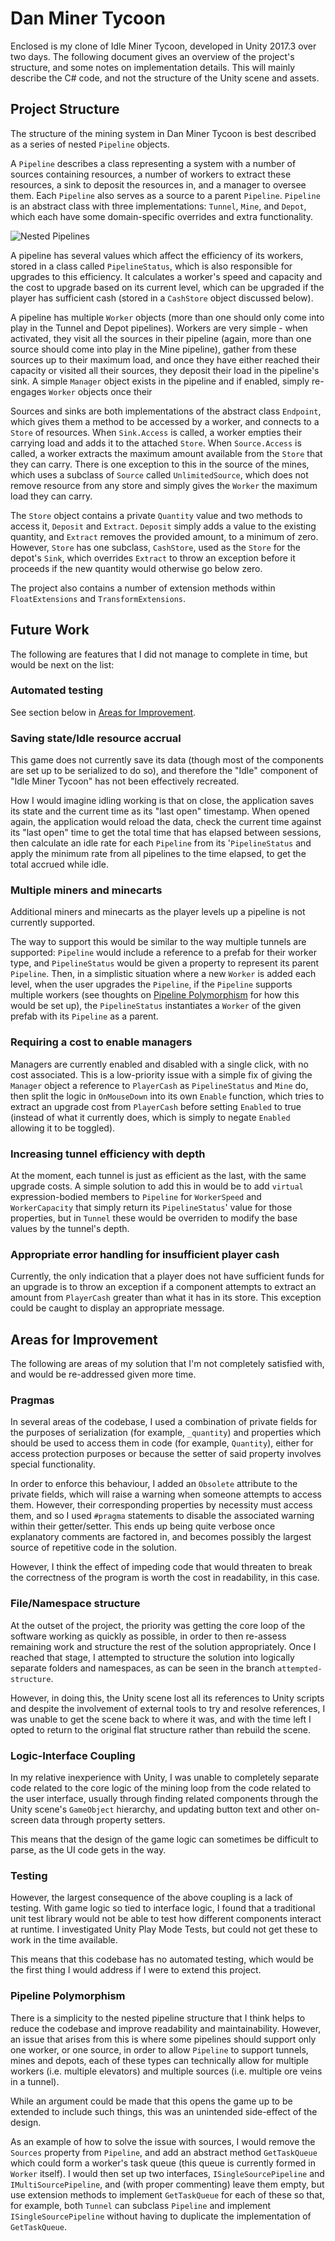 # Dan Miner Tycoon

Enclosed is my clone of Idle Miner Tycoon, developed in Unity 2017.3 over two days. The following document gives an overview of the project's structure, and some notes on implementation details. This will mainly describe the C# code, and not the structure of the Unity scene and assets.

## Project Structure

The structure of the mining system in Dan Miner Tycoon is best described as a series of nested `Pipeline` objects.

A `Pipeline` describes a class representing a system with a number of sources containing resources, a number of workers to extract these resources, a sink to deposit the resources in, and a manager to oversee them. Each `Pipeline` also serves as a source to a parent `Pipeline`. `Pipeline` is an abstract class with three implementations: `Tunnel`, `Mine`, and `Depot`, which each have some domain-specific overrides and extra functionality.

![Nested Pipelines](nested_pipelines.png)

A pipeline has several values which affect the efficiency of its workers, stored in a class called `PipelineStatus`, which is also responsible for upgrades to this efficiency. It calculates a worker's speed and capacity and the cost to upgrade based on its current level, which can be upgraded if the player has sufficient cash (stored in a `CashStore` object discussed below).

A pipeline has multiple `Worker` objects (more than one should only come into play in the Tunnel and Depot pipelines). Workers are very simple - when activated, they visit all the sources in their pipeline (again, more than one source should come into play in the Mine pipeline), gather from these sources up to their maximum load, and once they have either reached their capacity or visited all their sources, they deposit their load in the pipeline's sink. A simple `Manager` object exists in the pipeline and if enabled, simply re-engages `Worker` objects once their

Sources and sinks are both implementations of the abstract class `Endpoint`, which gives them a method to be accessed by a worker, and connects to a `Store` of resources. When `Sink.Access` is called, a worker empties their carrying load and adds it to the attached `Store`. When `Source.Access` is called, a worker extracts the maximum amount available from the `Store` that they can carry. There is one exception to this in the source of the mines, which uses a subclass of `Source` called `UnlimitedSource`, which does not remove resource from any store and simply gives the `Worker` the maximum load they can carry.

The `Store` object contains a private `Quantity` value and two methods to access it, `Deposit` and `Extract`. `Deposit` simply adds a value to the existing quantity, and `Extract` removes the provided amount, to a minimum of zero. However, `Store` has one subclass, `CashStore`, used as the `Store` for the depot's `Sink`, which overrides `Extract` to throw an exception before it proceeds if the new quantity would otherwise go below zero.

The project also contains a number of extension methods within `FloatExtensions` and `TransformExtensions`.

## Future Work

The following are features that I did not manage to complete in time, but would be next on the list:

### Automated testing

See section below in [Areas for Improvement](#Areas-for-Improvement).

### Saving state/Idle resource accrual

This game does not currently save its data (though most of the components are set up to be serialized to do so), and therefore the "Idle" component of "Idle Miner Tycoon" has not been effectively recreated.

How I would imagine idling working is that on close, the application saves its state and the current time as its "last open" timestamp. When opened again, the application would reload the data, check the current time against its "last open" time to get the total time that has elapsed between sessions, then calculate an idle rate for each `Pipeline` from its '`PipelineStatus` and apply the minimum rate from all pipelines to the time elapsed, to get the total accrued while idle.

### Multiple miners and minecarts

Additional miners and minecarts as the player levels up a pipeline is not currently supported.

The way to support this would be similar to the way multiple tunnels are supported: `Pipeline` would include a reference to a prefab for their worker type, and `PipelineStatus` would be given a property to represent its parent `Pipeline`. Then, in a simplistic situation where a new `Worker` is added each level, when the user upgrades the `Pipeline`, if the `Pipeline` supports multiple workers (see thoughts on [Pipeline Polymorphism](#Pipeline-Polymorphism) for how this would be set up), the `PipelineStatus` instantiates a `Worker` of the given prefab with its `Pipeline` as a parent.

### Requiring a cost to enable managers

Managers are currently enabled and disabled with a single click, with no cost associated. This is a low-priority issue with a simple fix of giving the `Manager` object a reference to `PlayerCash` as `PipelineStatus` and `Mine` do, then split the logic in `OnMouseDown` into its own `Enable` function, which tries to extract an upgrade cost from `PlayerCash` before setting `Enabled` to true (instead of what it currently does, which is simply to negate `Enabled` allowing it to be toggled).

### Increasing tunnel efficiency with depth

At the moment, each tunnel is just as efficient as the last, with the same upgrade costs. A simple solution to add this in would be to add `virtual` expression-bodied members to `Pipeline` for `WorkerSpeed` and `WorkerCapacity` that simply return its `PipelineStatus`' value for those properties, but in `Tunnel` these would be overriden to modify the base values by the tunnel's depth.

### Appropriate error handling for insufficient player cash

Currently, the only indication that a player does not have sufficient funds for an upgrade is to throw an exception if a component attempts to extract an amount from `PlayerCash` greater than what it has in its store. This exception could be caught to display an appropriate message.

## Areas for Improvement

The following are areas of my solution that I'm not completely satisfied with, and would be re-addressed given more time.

### Pragmas

In several areas of the codebase, I used a combination of private fields for the purposes of serialization (for example, `_quantity`) and properties which should be used to access them in code (for example, `Quantity`), either for access protection purposes or because the setter of said property involves special functionality.

In order to enforce this behaviour, I added an `Obsolete` attribute to the private fields, which will raise a warning when someone attempts to access them. However, their corresponding properties by necessity must access them, and so I used `#pragma` statements to disable the associated warning within their getter/setter. This ends up being quite verbose once explanatory comments are factored in, and becomes possibly the largest source of repetitive code in the solution.

However, I think the effect of impeding code that would threaten to break the correctness of the program is worth the cost in readability, in this case.

### File/Namespace structure

At the outset of the project, the priority was getting the core loop of the software working as quickly as possible, in order to then re-assess remaining work and structure the rest of the solution appropriately. Once I reached that stage, I attempted to structure the solution into logically separate folders and namespaces, as can be seen in the branch `attempted-structure`.

However, in doing this, the Unity scene lost all its references to Unity scripts and despite the involvement of external tools to try and resolve references, I was unable to get the scene back to where it was, and with the time left I opted to return to the original flat structure rather than rebuild the scene.

### Logic-Interface Coupling

In my relative inexperience with Unity, I was unable to completely separate code related to the core logic of the mining loop from the code related to the user interface, usually through finding related components through the Unity scene's `GameObject` hierarchy, and updating button text and other on-screen data through property setters.

This means that the design of the game logic can sometimes be difficult to parse, as the UI code gets in the way.

### Testing

However, the largest consequence of the above coupling is a lack of testing. With game logic so tied to interface logic, I found that a traditional unit test library would not be able to test how different components interact at runtime. I investigated Unity Play Mode Tests, but could not get these to work in the time available.

This means that this codebase has no automated testing, which would be the first thing I would address if I were to extend this project.

### Pipeline Polymorphism

There is a simplicity to the nested pipeline structure that I think helps to reduce the codebase and improve readability and maintainability. However, an issue that arises from this is where some pipelines should support only one worker, or one source, in order to allow `Pipeline` to support tunnels, mines and depots, each of these types can technically allow for multiple workers (i.e. multiple elevators) and multiple sources (i.e. multiple ore veins in a tunnel).

While an argument could be made that this opens the game up to be extended to include such things, this was an unintended side-effect of the design.

As an example of how to solve the issue with sources, I would remove the `Sources` property from `Pipeline`, and add an abstract method `GetTaskQueue` which could form a worker's task queue (this queue is currently formed in `Worker` itself). I would then set up two interfaces, `ISingleSourcePipeline` and `IMultiSourcePipeline`, and (with proper commenting) leave them empty, but use extension methods to implement `GetTaskQueue` for each of these so that, for example, both `Tunnel` can subclass `Pipeline` and implement `ISingleSourcePipeline` without having to duplicate the implementation of `GetTaskQueue`.
